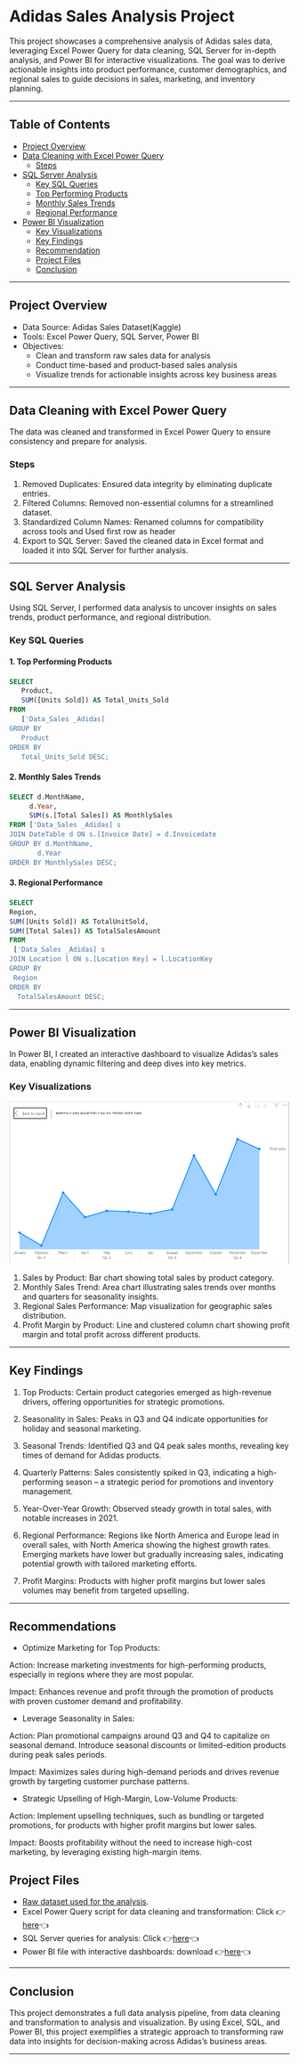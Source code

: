 # Adidas Sales Analysis Project

This project showcases a comprehensive analysis of Adidas sales data, leveraging Excel Power Query for data cleaning, SQL Server for in-depth analysis, and Power BI for interactive visualizations. The goal was to derive actionable insights into product performance, customer demographics, and regional sales to guide decisions in sales, marketing, and inventory planning.

---

## Table of Contents

- [Project Overview](#project-overview)
- [Data Cleaning with Excel Power Query](#data-cleaning-with-excel-power-query)
  - [Steps](#steps)
- [SQL Server Analysis](#sql-server-analysis)
    - [Key SQL Queries](#key-sql-queries)
    - [Top Performing Products](#1-top-performing-products)
    - [Monthly Sales Trends](#2-monthly-sales-trends)
    - [Regional Performance](#3-regional-performance)
- [Power BI Visualization](#power-bi-visualization)
    - [Key Visualizations](#key-visualizations)
    - [Key Findings](#key-findings)
    - [Recommendation](#Key-recommendation)
    - [Project Files](#project-files)
    - [Conclusion](#conclusion)

---

## Project Overview

- Data Source: Adidas Sales Dataset(Kaggle)
- Tools: Excel Power Query, SQL Server, Power BI
- Objectives:
  - Clean and transform raw sales data for analysis
  - Conduct time-based and product-based sales analysis
  - Visualize trends for actionable insights across key business areas

---

## Data Cleaning with Excel Power Query

The data was cleaned and transformed in Excel Power Query to ensure consistency and prepare for analysis.

### Steps
1. Removed Duplicates: Ensured data integrity by eliminating duplicate entries.
3. Filtered Columns: Removed non-essential columns for a streamlined dataset.
4. Standardized Column Names: Renamed columns for compatibility across tools and Used first row as header
5. Export to SQL Server: Saved the cleaned data in Excel format and loaded it into SQL Server for further analysis.

---

## SQL Server Analysis

Using SQL Server, I performed data analysis to uncover insights on sales trends, product performance, and regional distribution.

### Key SQL Queries

#### 1. Top Performing Products
 ```sql
 SELECT
    Product,
    SUM([Units Sold]) AS Total_Units_Sold
FROM 
    ['Data_Sales _Adidas]
GROUP BY 
    Product
ORDER BY 
    Total_Units_Sold DESC;
 ```
#### 2. Monthly Sales Trends
  ```sql
 SELECT d.MonthName, 
       d.Year, 
       SUM(s.[Total Sales]) AS MonthlySales
FROM ['Data_Sales _Adidas] s
JOIN DateTable d ON s.[Invoice Date] = d.Invoicedate
GROUP BY d.MonthName, 
         d.Year
ORDER BY MonthlySales DESC;
   ```

#### 3. Regional Performance
   ```sql
  SELECT 
   Region,
   SUM([Units Sold]) AS TotalUnitSold,
   SUM([Total Sales]) AS TotalSalesAmount
FROM 
    ['Data_Sales _Adidas] s
JOIN Location l ON s.[Location Key] = l.LocationKey
GROUP BY 
    Region
ORDER BY 
     TotalSalesAmount DESC;

   ```

---

## Power BI Visualization

In Power BI, I created an interactive dashboard to visualize Adidas’s sales data, enabling dynamic filtering and deep dives into key metrics.

### Key Visualizations
![Image Alt](https://github.com/Tibson-spec/Sample-Superstore-Dataset-Project/blob/main/Monthly%20and%20quarterly%20Sales%20Trend.png?raw=true)

1. Sales by Product: Bar chart showing total sales by product category.
2. Monthly Sales Trend: Area chart illustrating sales trends over months and quarters for seasonality insights.
3. Regional Sales Performance: Map visualization for geographic sales distribution.
4. Profit Margin by Product: Line and clustered column chart showing profit margin and total profit across different products.

---

## Key Findings

1. Top Products: Certain product categories emerged as high-revenue drivers, offering opportunities for strategic promotions.

2. Seasonality in Sales: Peaks in Q3 and Q4 indicate opportunities for holiday and seasonal marketing.

3. Seasonal Trends: Identified Q3 and Q4 peak sales months, revealing key times of demand for Adidas products.

4. Quarterly Patterns: Sales consistently spiked in Q3, indicating a high-performing season – a strategic period for promotions and inventory management.

5. Year-Over-Year Growth: Observed steady growth in total sales, with notable increases in 2021.

6. Regional Performance: Regions like North America and Europe lead in overall sales, with North America showing the highest growth rates. Emerging markets have lower but gradually increasing sales, indicating potential growth with tailored marketing efforts.

7. Profit Margins: Products with higher profit margins but lower sales volumes may benefit from targeted upselling.

---

## Recommendations
- Optimize Marketing for Top Products:

Action: Increase marketing investments for high-performing products, especially in regions where they are most popular.

Impact: Enhances revenue and profit through the promotion of products with proven customer demand and profitability.


- Leverage Seasonality in Sales:

Action: Plan promotional campaigns around Q3 and Q4 to capitalize on seasonal demand. Introduce seasonal discounts or limited-edition products during peak sales periods.

Impact: Maximizes sales during high-demand periods and drives revenue growth by targeting customer purchase patterns.


- Strategic Upselling of High-Margin, Low-Volume Products:

Action: Implement upselling techniques, such as bundling or targeted promotions, for products with higher profit margins but lower sales.

Impact: Boosts profitability without the need to increase high-cost marketing, by leveraging existing high-margin items.


## Project Files

- [Raw dataset used for the analysis](https://docs.google.com/spreadsheets/d/1cfgPIvtsAYt78ztIvDlWpAmk8iRH0dW7/edit?usp=sharing&ouid=114563417088593971734&rtpof=true&sd=true).
- Excel Power Query script for data cleaning and transformation: Click 👉[here](https://docs.google.com/spreadsheets/d/15c8CIPmSwQA2fjbo7jfxajfRMHQEXj2S/edit?usp=sharing&ouid=114563417088593971734&rtpof=true&sd=true)👈
- SQL Server queries for analysis: Click 👉[here](https://drive.google.com/file/d/1qvlVis0epz4ep-_MmyXhyCIHza8hLEek/view?usp=sharing)👈
- Power BI file with interactive dashboards: download 👉[here](https://drive.google.com/file/d/1OVph3uerhHWEDWxhLEca9FzyLzHsK2Yh/view?usp=sharing)👈
---

## Conclusion

This project demonstrates a full data analysis pipeline, from data cleaning and transformation to analysis and visualization. By using Excel, SQL, and Power BI, this project exemplifies a strategic approach to transforming raw data into insights for decision-making across Adidas’s business areas.

---

